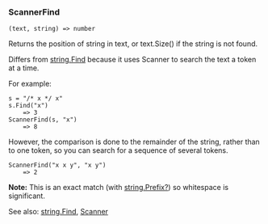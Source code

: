 ### ScannerFind

``` suneido
(text, string) => number
```

Returns the position of string in text, or text.Size() if the string is not found.

Differs from [string.Find](<String/string.Find.md>) because it uses Scanner to search the text a token at a time.

For example:

``` suneido
s = "/* x */ x"
s.Find("x")
    => 3
ScannerFind(s, "x")
    => 8
```

However, the comparison is done to the remainder of the string, rather than to one token, so you can search for a sequence of several tokens.

``` suneido
ScannerFind("x x y", "x y")
    => 2
```

**Note:** This is an exact match (with [string.Prefix?](<String/string.Prefix?.md>)) so whitespace is significant.

See also: [string.Find](<String/string.Find.md>), 
[Scanner](<Scanner.md>)
